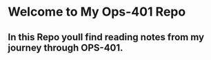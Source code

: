 # Welcome to My Ops-401 Repo

## In this Repo youll find reading notes from my journey through OPS-401. 

